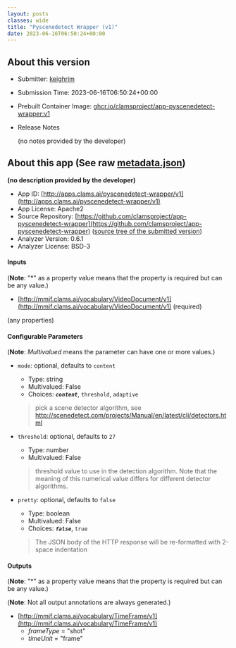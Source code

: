 ```yaml
---
layout: posts
classes: wide
title: "Pyscenedetect Wrapper (v1)"
date: 2023-06-16T06:50:24+00:00
---
```

## About this version

- Submitter: [keighrim](https://github.com/keighrim)
- Submission Time: 2023-06-16T06:50:24+00:00
- Prebuilt Container Image: [ghcr.io/clamsproject/app-pyscenedetect-wrapper:v1](https://github.com/clamsproject/app-pyscenedetect-wrapper/pkgs/container/app-pyscenedetect-wrapper/v1)
- Release Notes

    (no notes provided by the developer)

## About this app (See raw [metadata.json](metadata.json))

**(no description provided by the developer)**

- App ID: [http://apps.clams.ai/pyscenedetect-wrapper/v1](http://apps.clams.ai/pyscenedetect-wrapper/v1)
- App License: Apache2
- Source Repository: [https://github.com/clamsproject/app-pyscenedetect-wrapper](https://github.com/clamsproject/app-pyscenedetect-wrapper) ([source tree of the submitted version](https://github.com/clamsproject/app-pyscenedetect-wrapper/tree/v1))
- Analyzer Version: 0.6.1
- Analyzer License: BSD-3


#### Inputs
(**Note**: "*" as a property value means that the property is required but can be any value.)

- [http://mmif.clams.ai/vocabulary/VideoDocument/v1](http://mmif.clams.ai/vocabulary/VideoDocument/v1) (required)

 (any properties)



#### Configurable Parameters
(**Note**: _Multivalued_ means the parameter can have one or more values.)

- `mode`: optional, defaults to `content`

    - Type: string
    - Multivalued: False
    - Choices: **_`content`_**, `threshold`, `adaptive`


    > pick a scene detector algorithm, see http://scenedetect.com/projects/Manual/en/latest/cli/detectors.html
- `threshold`: optional, defaults to `27`

    - Type: number
    - Multivalued: False


    > threshold value to use in the detection algorithm. Note that the meaning of this numerical value differs for different detector algorithms.
- `pretty`: optional, defaults to `false`

    - Type: boolean
    - Multivalued: False
    - Choices: **_`false`_**, `true`


    > The JSON body of the HTTP response will be re-formatted with 2-space indentation


#### Outputs
(**Note**: "*" as a property value means that the property is required but can be any value.)

(**Note**: Not all output annotations are always generated.)

- [http://mmif.clams.ai/vocabulary/TimeFrame/v1](http://mmif.clams.ai/vocabulary/TimeFrame/v1)
    - _frameType_ = "shot"
    - _timeUnit_ = "frame"

